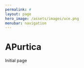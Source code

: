 ```yaml
---
permalink: #
layout: page
hero_image: /assets/images/uce.png
menubar: navigation
---
```


# APurtica

Initial page